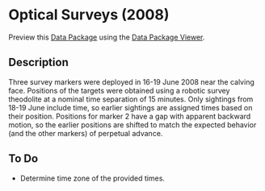 # Optical Surveys (2008)

Preview this [Data Package](http://specs.frictionlessdata.io/data-packages/) using the [Data Package Viewer](http://data.okfn.org/tools/view?url=https://github.com/columbia-glacier/optical-surveys-2008).

## Description

Three survey markers were deployed in 16-19 June 2008 near the calving face. Positions of the targets were obtained using a robotic survey theodolite at a nominal time separation of 15 minutes. Only sightings from 18-19 June include time, so earlier sightings are assigned times based on their position. Positions for marker 2 have a gap with apparent backward motion, so the earlier positions are shifted to match the expected behavior (and the other markers) of perpetual advance.

## To Do

- Determine time zone of the provided times.
